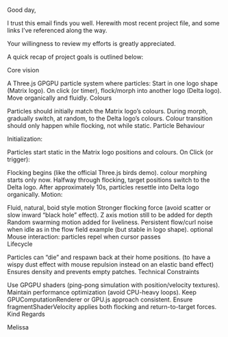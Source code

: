 Good day,

 

I trust this email finds you well. Herewith most recent project file, and some links I’ve referenced along the way.

Your willingness to review my efforts is greatly appreciated.

A quick recap of project goals is outlined below:

 

Core vision

 

A Three.js GPGPU particle system where particles:
Start in one logo shape (Matrix logo).
On click (or timer), flock/morph into another logo (Delta logo).
Move organically and fluidly.
Colours

Particles should initially match the Matrix logo’s colours.
During morph, gradually switch, at random, to the Delta logo’s colours.
Colour transition should only happen while flocking, not while static.
Particle Behaviour

Initialization:

Particles start static in the Matrix logo positions and colours.
On Click (or trigger):

Flocking begins (like the official Three.js birds demo).
colour morphing starts only now.
Halfway through flocking, target positions switch to the Delta logo.
After approximately 10s, particles resettle into Delta logo organically.
Motion:

Fluid, natural, boid style motion
Stronger flocking force (avoid scatter or slow inward “black hole” effect). Z axis motion still to be added for depth
Random swarming motion added for liveliness.
Persistent flow/curl noise when idle as in the flow field example (but stable in logo shape). optional
Mouse interaction: particles repel when cursor passes  
Lifecycle

Particles can “die” and respawn back at their home positions. (to have a wispy dust effect with mouse repulsion instead on an elastic band effect)
Ensures density and prevents empty patches.
Technical Constraints

Use GPGPU shaders (ping-pong simulation with position/velocity textures).
Maintain performance optimization (avoid CPU-heavy loops).
Keep GPUComputationRenderer or GPU.js approach consistent.
Ensure fragmentShaderVelocity applies both flocking and return-to-target forces.
Kind Regards

Melissa


